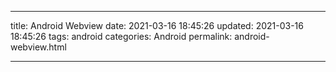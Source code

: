 ---

title: Android Webview
date: 2021-03-16 18:45:26
updated: 2021-03-16 18:45:26
tags: android
categories: Android
permalink: android-webview.html

---